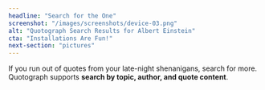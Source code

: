 ```yaml
---
headline: "Search for the One"
screenshot: "/images/screenshots/device-03.png"
alt: "Quotograph Search Results for Albert Einstein"
cta: "Installations Are Fun!"
next-section: "pictures"
---
```

If you run out of quotes from your late-night shenanigans, search for more. Quotograph supports **search by topic, author, and quote content**.